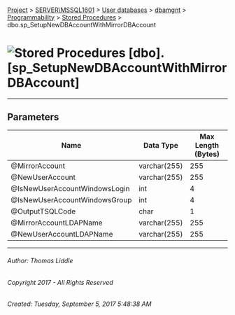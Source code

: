 #### 

[Project](../../../../../index.md) > [SERVER\\MSSQL1601](../../../../index.md) > [User databases](../../../index.md) > [dbamgnt](../../index.md) > [Programmability](../index.md) > [Stored Procedures](Stored_Procedures.md) > dbo.sp_SetupNewDBAccountWithMirrorDBAccount

# ![Stored Procedures](../../../../../Images/StoredProcedure32.png) [dbo].[sp_SetupNewDBAccountWithMirrorDBAccount]

---

## <a name="#parameters"></a>Parameters

| Name | Data Type | Max Length (Bytes) |
|---|---|---|
| @MirrorAccount | varchar(255) | 255 |
| @NewUserAccount | varchar(255) | 255 |
| @IsNewUserAccountWindowsLogin | int | 4 |
| @IsNewUserAccountWindowsGroup | int | 4 |
| @OutputTSQLCode | char | 1 |
| @MirrorAccountLDAPName | varchar(255) | 255 |
| @NewUserAccountLDAPName | varchar(255) | 255 |


---

###### Author:  Thomas Liddle

###### Copyright 2017 - All Rights Reserved

###### Created: Tuesday, September 5, 2017 5:48:38 AM

